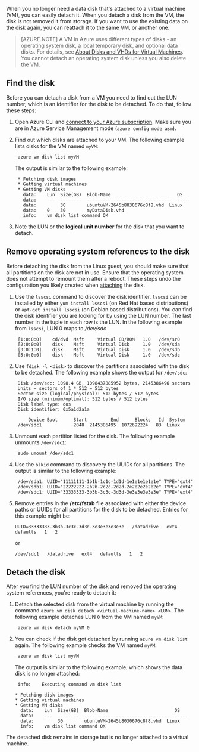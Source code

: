 When you no longer need a data disk that's attached to a virtual machine (VM), you can easily detach it. When you detach a disk from the VM, the disk is not removed it from storage. If you want to use the existing data on the disk again, you can reattach it to the same VM, or another one.  

> [AZURE.NOTE]
> A VM in Azure uses different types of disks - an operating system disk, a local temporary disk, and optional data disks. For details, see [About Disks and VHDs for Virtual Machines](/documentation/articles/storage-about-disks-and-vhds-linux/). You cannot detach an operating system disk unless you also delete the VM.

## Find the disk
Before you can detach a disk from a VM you need to find out the LUN number, which is an identifier for the disk to be detached. To do that, follow these steps:

1. Open Azure CLI and [connect to your Azure subscription](/documentation/articles/xplat-cli-connect/). Make sure you are in Azure Service Management mode (`azure config mode asm`).
2. Find out which disks are attached to your VM. The following example lists disks for the VM named `myVM`:

        azure vm disk list myVM

    The output is similar to the following example:

        * Fetching disk images
        * Getting virtual machines
        * Getting VM disks
          data:    Lun  Size(GB)  Blob-Name                         OS
          data:    ---  --------  --------------------------------  -----
          data:         30        ubuntuVM-2645b8030676c8f8.vhd  Linux
          data:    0    30        myDataDisk.vhd
          info:    vm disk list command OK

3. Note the LUN or the **logical unit number** for the disk that you want to detach.

## Remove operating system references to the disk
Before detaching the disk from the Linux guest, you should make sure that all partitions on the disk are not in use. Ensure that the operating system does not attempt to remount them after a reboot. These steps undo the configuration you likely created when [attaching](/documentation/articles/virtual-machines-linux-classic-attach-disk/) the disk.

1. Use the `lsscsi` command to discover the disk identifier. `lsscsi` can be installed by either `yum install lsscsi` (on Red Hat based distributions) or `apt-get install lsscsi` (on Debian based distributions). You can find the disk identifier you are looking for by using the LUN number. The last number in the tuple in each row is the LUN. In the following example from `lsscsi`, LUN 0 maps to */dev/sdc*

        [1:0:0:0]    cd/dvd  Msft     Virtual CD/ROM   1.0   /dev/sr0
        [2:0:0:0]    disk    Msft     Virtual Disk     1.0   /dev/sda
        [3:0:1:0]    disk    Msft     Virtual Disk     1.0   /dev/sdb
        [5:0:0:0]    disk    Msft     Virtual Disk     1.0   /dev/sdc

2. Use `fdisk -l <disk>` to discover the partitions associated with the disk to be detached. The following example shows the output for `/dev/sdc`:

        Disk /dev/sdc: 1098.4 GB, 1098437885952 bytes, 2145386496 sectors
        Units = sectors of 1 * 512 = 512 bytes
        Sector size (logical/physical): 512 bytes / 512 bytes
        I/O size (minimum/optimal): 512 bytes / 512 bytes
        Disk label type: dos
        Disk identifier: 0x5a1d2a1a
    
            Device Boot      Start         End      Blocks   Id  System
        /dev/sdc1            2048  2145386495  1072692224   83  Linux

3. Unmount each partition listed for the disk. The following example unmounts `/dev/sdc1`:

        sudo umount /dev/sdc1

4. Use the `blkid` command to discovery the UUIDs for all partitions. The output is similar to the following example:

        /dev/sda1: UUID="11111111-1b1b-1c1c-1d1d-1e1e1e1e1e1e" TYPE="ext4"
        /dev/sdb1: UUID="22222222-2b2b-2c2c-2d2d-2e2e2e2e2e2e" TYPE="ext4"
        /dev/sdc1: UUID="33333333-3b3b-3c3c-3d3d-3e3e3e3e3e3e" TYPE="ext4"

5. Remove entries in the **/etc/fstab** file associated with either the device paths or UUIDs for all partitions for the disk to be detached.  Entries for this example might be:

       UUID=33333333-3b3b-3c3c-3d3d-3e3e3e3e3e3e   /datadrive   ext4   defaults   1   2

    or

       /dev/sdc1   /datadrive   ext4   defaults   1   2

## Detach the disk
After you find the LUN number of the disk and removed the operating system references, you're ready to detach it:

1. Detach the selected disk from the virtual machine by running the command `azure vm disk detach
   <virtual-machine-name> <LUN>`. The following example detaches LUN `0` from the VM named `myVM`:

        azure vm disk detach myVM 0

2. You can check if the disk got detached by running `azure vm disk list` again. The following example checks the VM named `myVM`:

        azure vm disk list myVM

    The output is similar to the following example, which shows the data disk is no longer attached:

        info:    Executing command vm disk list
   
       * Fetching disk images
       * Getting virtual machines
       * Getting VM disks
         data:    Lun  Size(GB)  Blob-Name                         OS
         data:    ---  --------  --------------------------------  -----
         data:         30        ubuntuVM-2645b8030676c8f8.vhd  Linux
         info:    vm disk list command OK

The detached disk remains in storage but is no longer attached to a virtual machine.